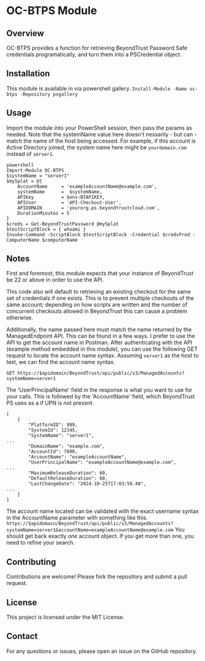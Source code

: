 # OC-BTPS Module

## Overview

OC-BTPS provides a function for retrieving BeyondTrust Password Safe credentials programatically, and turn them into a PSCredential object.

## Installation

This module is available in via powershell gallery. `Install-Module -Name oc-btps -Repository psgallery`

## Usage

Import the module into your PowerShell session, then pass the params as needed.
Note that the systemName value here doesn't nessarily - but can - match the name of the host being accessed.
For example, if this account is Active Directory joined, the system name here might be `yourdomain.com` instead of `server1`.

```
powershell
Import-Module OC-BTPS
$systemName = "server1"
$mySplat = @{
    AccountName     = 'exampleAccountName@example.com',
    systemName      =  $systemName,
    APIKey          = $env:BTAPIKEY,
    APIUser         = 'API-Checkout-User',
    APIDOMAIN       = 'yourorg.ps.beyondtrustcloud.com',
    DurationMinutes = 5
}
$creds = Get-BeyondTrustPassword @mySplat
$testScriptBlock = { whoami }
Invoke-Command -ScriptBlock $testScriptBlock -Credential $credsProd -ComputerName $computerName
```

## Notes

First and foremost, this module expects that your instance of BeyondTrust be 22 or above in order to use the API.

This code also will default to retrieving an existing checkout for the same set of credentials if one exists.
This is to prevent multiple checkouts of the same account; depending on how scripts are written and the number of concurrent checkouts allowed in BeyondTrust this can cause a problem otherwise.

Additionally, the name passed here must match the name returned by the ManagedEndpoint API. This can be found in a few ways. I prefer to use the API to get the account name in Postman.
After authenticating with the API (example method embedded in this module), you can use the following GET request to locate the account name syntax.
Assuming `server1` as the host to test, we can find the account name syntax.

`GET https://$apidomain/BeyondTrust/api/public/v3/ManagedAccounts?systemName=server1`

The 'UserPrincipalName' field in the response is what you want to use for your calls. This is followed by the 'AccountName' field, which BeyondTrust PS uses as a if UPN is not present.

```
[
    {
        "PlatformID": 999,
        "SystemId": 12345,
        "SystemName": "server1",
...
        "DomainName": "example.com",
        "AccountId": 7890,
        "AccountName": "exampleAccountName",
        "UserPrincipalName": "exampleAccountName@example.com",
...
        "MaximumReleaseDuration": 60,
        "DefaultReleaseDuration": 60,
        "LastChangeDate": "2024-10-25T17:03:58.48",
...
    }
]
```

The account name located can be validated with the exact username syntax in the AccountName parameter with something like this.
`https://$apidomain/BeyondTrust/api/public/v3/ManagedAccounts?systemName=server1&accountName=exampleAccountName@example.com`
You should get back exactly _one_ account object. If you get more than one, you need to refine your search.

## Contributing

Contributions are welcome! Please fork the repository and submit a pull request.

## License

This project is licensed under the MIT License.

## Contact

For any questions or issues, please open an issue on the GitHub repository.

